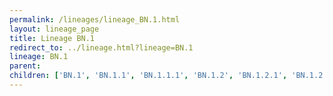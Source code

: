 ```yaml
---
permalink: /lineages/lineage_BN.1.html
layout: lineage_page
title: Lineage BN.1
redirect_to: ../lineage.html?lineage=BN.1
lineage: BN.1
parent: 
children: ['BN.1', 'BN.1.1', 'BN.1.1.1', 'BN.1.2', 'BN.1.2.1', 'BN.1.2.2', 'BN.1.2.3', 'BN.1.2.4', 'BN.1.2.5', 'BN.1.2.6', 'BN.1.2.7', 'BN.1.3', 'BN.1.3.1', 'BN.1.3.2', 'BN.1.3.4', 'BN.1.3.5', 'BN.1.3.6', 'BN.1.3.7', 'BN.1.3.8', 'BN.1.3.9', 'BN.1.3.10', 'BN.1.3.11', 'BN.1.3.12', 'BN.1.3.13', 'BN.1.4', 'BN.1.4.2', 'BN.1.5', 'BN.1.6', 'BN.1.7', 'BN.1.10', 'BN.1.11']
---
```

